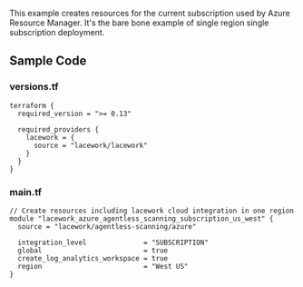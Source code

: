 This example creates resources for the current subscription used by Azure Resource Manager. It's the bare bone example of single region single subscription deployment.

## Sample Code

### versions.tf
```hcl
terraform {
  required_version = ">= 0.13"

  required_providers {
    lacework = {
      source = "lacework/lacework"
    }
  }
}
```

### main.tf
```hcl
// Create resources including lacework cloud integration in one region
module "lacework_azure_agentless_scanning_subscription_us_west" {
  source = "lacework/agentless-scanning/azure"

  integration_level              = "SUBSCRIPTION"
  global                         = true
  create_log_analytics_workspace = true
  region                         = "West US"
}
```

